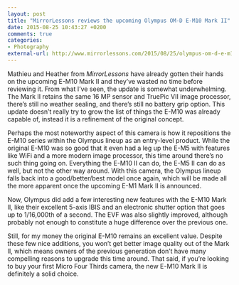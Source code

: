 ```yaml
---
layout: post
title: "MirrorLessons reviews the upcoming Olympus OM-D E-M10 Mark II"
date: 2015-08-25 10:43:27 +0200
comments: true
categories: 
- Photography
external-url: http://www.mirrorlessons.com/2015/08/25/olympus-om-d-e-m10-mark-ii-review/
---
```


Mathieu and Heather from _MirrorLessons_ have already gotten their hands on the upcoming E-M10 Mark II and they’ve wasted no time before reviewing it. From what I’ve seen, the update is somewhat underwhelming. The Mark II retains the same 16 MP sensor and TruePic VII image processor, there’s still no weather sealing, and there’s still no battery grip option. This update doesn’t really try to grow the list of things the E-M10 was already capable of, instead it is a refinement of the original concept.

Perhaps the most noteworthy aspect of this camera is how it repositions the E-M10 series within the Olympus lineup as an entry-level product. While the original E-M10 was so good that it even had a leg up the E-M5 with features like WiFi and a more modern image processor, this time around there’s no such thing going on. Everything the E-M10 II can do, the E-M5 II can do as well, but not the other way around. With this camera, the Olympus lineup falls back into a good/better/best model once again, which will be made all the more apparent once the upcoming E-M1 Mark II is announced.  

Now, Olympus did add a few interesting new features with the E-M10 Mark II, like their excellent 5-axis IBIS and an electronic shutter option that goes up to 1/16,000th of a second. The EVF was also slightly improved, although probably not enough to constitute a huge difference over the previous one.

Still, for my money the original E-M10 remains an excellent value. Despite these few nice additions, you won’t get better image quality out of the Mark II, which means owners of the previous generation don’t have many compelling reasons to upgrade this time around. That said, if you’re looking to buy your first Micro Four Thirds camera, the new E-M10 Mark II is definitely a solid choice.